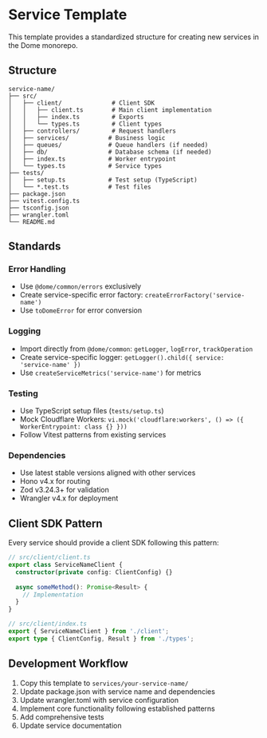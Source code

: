 # Service Template

This template provides a standardized structure for creating new services in the Dome monorepo.

## Structure

```
service-name/
├── src/
│   ├── client/              # Client SDK
│   │   ├── client.ts        # Main client implementation
│   │   ├── index.ts         # Exports
│   │   └── types.ts         # Client types
│   ├── controllers/         # Request handlers
│   ├── services/           # Business logic
│   ├── queues/             # Queue handlers (if needed)
│   ├── db/                 # Database schema (if needed)
│   ├── index.ts            # Worker entrypoint
│   └── types.ts            # Service types
├── tests/
│   ├── setup.ts            # Test setup (TypeScript)
│   └── *.test.ts           # Test files
├── package.json
├── vitest.config.ts
├── tsconfig.json
├── wrangler.toml
└── README.md
```

## Standards

### Error Handling
- Use `@dome/common/errors` exclusively
- Create service-specific error factory: `createErrorFactory('service-name')`
- Use `toDomeError` for error conversion

### Logging
- Import directly from `@dome/common`: `getLogger`, `logError`, `trackOperation`
- Create service-specific logger: `getLogger().child({ service: 'service-name' })`
- Use `createServiceMetrics('service-name')` for metrics

### Testing
- Use TypeScript setup files (`tests/setup.ts`)
- Mock Cloudflare Workers: `vi.mock('cloudflare:workers', () => ({ WorkerEntrypoint: class {} }))`
- Follow Vitest patterns from existing services

### Dependencies
- Use latest stable versions aligned with other services
- Hono v4.x for routing
- Zod v3.24.3+ for validation
- Wrangler v4.x for deployment

## Client SDK Pattern

Every service should provide a client SDK following this pattern:

```typescript
// src/client/client.ts
export class ServiceNameClient {
  constructor(private config: ClientConfig) {}
  
  async someMethod(): Promise<Result> {
    // Implementation
  }
}

// src/client/index.ts
export { ServiceNameClient } from './client';
export type { ClientConfig, Result } from './types';
```

## Development Workflow

1. Copy this template to `services/your-service-name/`
2. Update package.json with service name and dependencies
3. Update wrangler.toml with service configuration
4. Implement core functionality following established patterns
5. Add comprehensive tests
6. Update service documentation